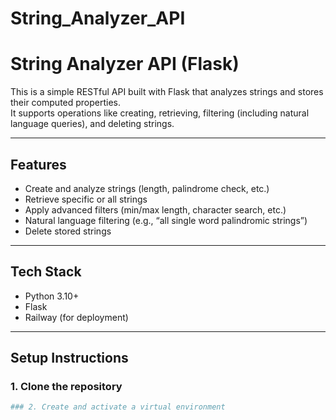 # String_Analyzer_API
# String Analyzer API (Flask)

This is a simple RESTful API built with Flask that analyzes strings and stores their computed properties.  
It supports operations like creating, retrieving, filtering (including natural language queries), and deleting strings.

---

## Features
- Create and analyze strings (length, palindrome check, etc.)
- Retrieve specific or all strings
- Apply advanced filters (min/max length, character search, etc.)
- Natural language filtering (e.g., “all single word palindromic strings”)
- Delete stored strings

---

## Tech Stack
- Python 3.10+
- Flask
- Railway (for deployment)

---

## Setup Instructions

### 1. Clone the repository
```bash
### 2. Create and activate a virtual environment


